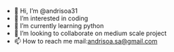 - 👋 Hi, I’m @andrisoa31
- 👀 I’m interested in coding
- 🌱 I’m currently learning python
- 💞️ I’m looking to collaborate on medium scale project
- 📫 How to reach me mail:andrisoa.sa@gmail.com

<!---
andrisoa31/andrisoa31 is a ✨ special ✨ repository because its `README.md` (this file) appears on your GitHub profile.
You can click the Preview link to take a look at your changes.
--->
